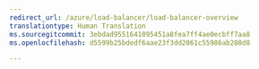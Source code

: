 ```yaml
---
redirect_url: /azure/load-balancer/load-balancer-overview
translationtype: Human Translation
ms.sourcegitcommit: 3ebdad9551641095451a8fea7ff4ae0ecbff7aa8
ms.openlocfilehash: d5599b25bdedf6aae23f3dd2061c55986ab208d8

---
```



<!--HONumber=Jan17_HO2-->


